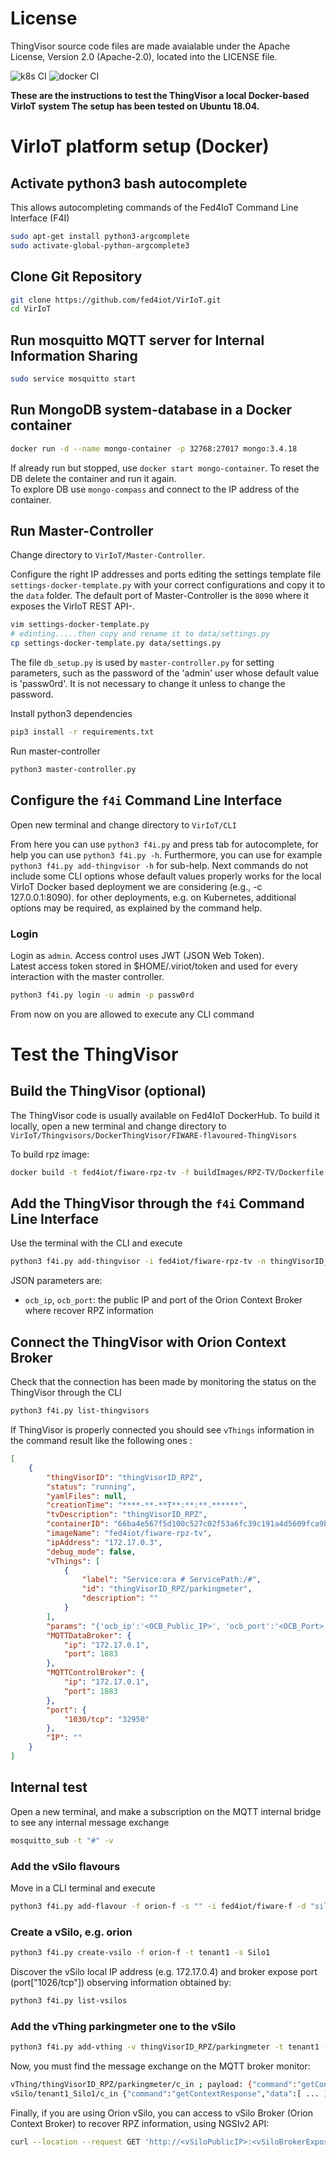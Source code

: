 # License

ThingVisor source code files are made avaialable under the Apache License, Version 2.0 (Apache-2.0), located into the LICENSE file.

![k8s CI](https://github.com/fed4iot/VirIoT/workflows/k8s%20CI/badge.svg)
![docker CI](https://github.com/fed4iot/VirIoT/workflows/docker%20CI/badge.svg)
  
__These are the instructions to test the ThingVisor a local Docker-based VirIoT system
The setup has been tested on Ubuntu 18.04.__

# VirIoT platform setup (Docker)

## Activate python3 bash autocomplete  

This allows autocompleting commands of the Fed4IoT Command Line Interface (F4I) 

```bash  
sudo apt-get install python3-argcomplete
sudo activate-global-python-argcomplete3  
```

## Clone Git Repository

```bash  
git clone https://github.com/fed4iot/VirIoT.git
cd VirIoT  
```

## Run mosquitto MQTT server for Internal Information Sharing

```bash  
sudo service mosquitto start
```

## Run MongoDB system-database in a Docker container

```bash  
docker run -d --name mongo-container -p 32768:27017 mongo:3.4.18  
```  

If already run but stopped, use `docker start mongo-container`.
To reset the DB delete the container and run it again.  
To explore DB use `mongo-compass` and connect to the IP address of the container.

## Run Master-Controller

Change directory to `VirIoT/Master-Controller`.

Configure the right IP addresses and ports editing the settings template file `settings-docker-template.py` with your correct configurations and copy it to the `data` folder.
The default port of Master-Controller is the `8090` where it exposes the VirIoT REST API-.

```bash  
vim settings-docker-template.py  
# edinting.....then copy and rename it to data/settings.py  
cp settings-docker-template.py data/settings.py  
```

The file `db_setup.py` is used by `master-controller.py` for setting parameters, such as the password of the 'admin' user whose default value is 'passw0rd'. It is not necessary to change it unless to change the password. 

Install python3 dependencies

```bash
pip3 install -r requirements.txt
```

Run master-controller

```bash
python3 master-controller.py
```  

## Configure the `f4i` Command Line Interface  

Open new terminal and change directory to `VirIoT/CLI`

From here you can use `python3 f4i.py` and press tab for autocomplete, for help you can use `python3 f4i.py -h`.  Furthermore, you can use for example  `python3 f4i.py add-thingvisor -h` for sub-help. 
Next commands do not include some CLI options whose default values properly works for the local VirIoT Docker based deployment we are considering (e.g., -c 127.0.0.1:8090). for other deployments, e.g. on Kubernetes, additional options may be required, as explained by the command help.  
  
### Login  

Login as `admin`. Access control uses JWT (JSON Web Token).  
Latest access token stored in $HOME/.viriot/token and used for every interaction with the master controller.  

```bash  
python3 f4i.py login -u admin -p passw0rd 
```  

From now on you are allowed to execute any CLI command

# Test the ThingVisor

## Build the ThingVisor (optional)

The ThingVisor code is usually available on Fed4IoT DockerHub. To build it locally, open a new terminal and change directory to `VirIoT/Thingvisors/DockerThingVisor/FIWARE-flavoured-ThingVisors`

To build rpz image:

```bash
docker build -t fed4iot/fiware-rpz-tv -f buildImages/RPZ-TV/Dockerfile  ./
```

## Add the ThingVisor through the `f4i` Command Line Interface  

Use the terminal with the CLI and execute
  
```bash  
python3 f4i.py add-thingvisor -i fed4iot/fiware-rpz-tv -n thingVisorID_RPZ -d "thingVisorID_RPZ" -p "{'ocb_ip':'<OCB_Public_IP>', 'ocb_port':'<OCB_Port>'}"
```  

JSON parameters are: 
- `ocb_ip`, `ocb_port`:  the public IP and port of the Orion Context Broker where recover RPZ information


## Connect the ThingVisor with Orion Context Broker

Check that the connection has been made by monitoring the status on the ThingVisor through the CLI

```bash  
python3 f4i.py list-thingvisors  
```

If ThingVisor is properly connected you should see `vThings` information in the command result like the following ones :

```json
[
    {
        "thingVisorID": "thingVisorID_RPZ",
        "status": "running",
        "yamlFiles": null,
        "creationTime": "****-**-**T**:**:**.******",
        "tvDescription": "thingVisorID_RPZ",
        "containerID": "66ba4e567f5d100c527c02f53a6fc39c191a4d5609fca9b2d91a8adbaf1a90c5",
        "imageName": "fed4iot/fiware-rpz-tv",
        "ipAddress": "172.17.0.3",
        "debug_mode": false,
        "vThings": [
            {
                "label": "Service:ora # ServicePath:/#",
                "id": "thingVisorID_RPZ/parkingmeter",
                "description": ""
            }
        ],
        "params": "{'ocb_ip':'<OCB_Public_IP>', 'ocb_port':'<OCB_Port>'}",
        "MQTTDataBroker": {
            "ip": "172.17.0.1",
            "port": 1883
        },
        "MQTTControlBroker": {
            "ip": "172.17.0.1",
            "port": 1883
        },
        "port": {
            "1030/tcp": "32950"
        },
        "IP": ""
    }
]

```

## Internal test

Open a new terminal, and make a subscription on the MQTT internal bridge to see any internal message exchange

```bash
mosquitto_sub -t "#" -v
```

### Add the vSilo flavours

Move in a CLI terminal and execute

```bash  
python3 f4i.py add-flavour -f orion-f -s "" -i fed4iot/fiware-f -d "silo with a FIWARE Orion Context Broker"
```

### Create a vSilo, e.g. orion

```bash
python3 f4i.py create-vsilo -f orion-f -t tenant1 -s Silo1
```

Discover the vSilo local IP address (e.g. 172.17.0.4) and broker expose port  (port["1026/tcp"]) observing information obtained by:

```bash
python3 f4i.py list-vsilos
```

### Add the vThing parkingmeter one to the vSilo

```bash
python3 f4i.py add-vthing -v thingVisorID_RPZ/parkingmeter -t tenant1 -s Silo1
```

Now, you must find the message exchange on the MQTT broker monitor:

```bash
vThing/thingVisorID_RPZ/parkingmeter/c_in ; payload: {"command":"getContextRequest","vSiloID":"tenant1_Silo1","vThingID":"thingVisorID_RPZ/parkingmeter"}
vSilo/tenant1_Silo1/c_in {"command":"getContextResponse","data":[ ... ],"meta":{"vThingID":"thingVisorID_RPZ/parkingmeter"}}
```

Finally, if you are using Orion vSilo, you can access to vSilo Broker (Orion Context Broker) to recover RPZ information, using NGSIv2 API:

```bash
curl --location --request GET 'http://<vSiloPublicIP>:<vSiloBrokerExposePort>/v2/entities?limit=100&options=count' --header 'Accept: application/json'
```